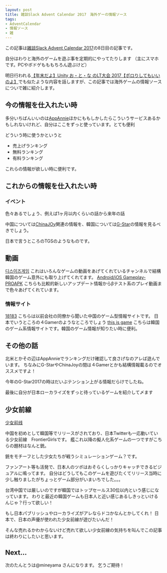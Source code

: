 ```yaml
---
layout: post
title: 雑談Slack Advent Calendar 2017　海外ゲーの情報ソース
tags:
- AdventCalendar
- 情報ソース
- 雑
---
```



この記事は[雑談Slack Advent Calendar 2017](https://adventar.org/calendars/2674#list-2017-12-06)の8日目の記事です。

自分はわりと海外のゲームを遊ぶ事を定期的にやってたりします
（主にスマホです。PCやボドゲもももちろん遊ぶけど）

明日行われる[【年末だよ】Unity お・と・な のLT大会 2017【ポロりしてもいいのよ】](https://peatix.com/event/323261/)でも似たような内容を話しますが、この記事では海外ゲームの情報ソースについで雑に紹介します。

## 今の情報を仕入れたい時

多分いちばんいいのは[AppAnnie](https://www.appannie.com/jp/)ほかにももしかしたらこういうサービスあるかもしれないけれど、自分はここをずっと使っています。とても便利

どういう時に使うかというと
* 売上げランキング
* 無料ランキング
* 有料ランキング

これらの情報が欲しい時に便利です。

## これからの情報を仕入れたい時

### イベント

色々あるでしょう、例えば1ヶ月以内くらいの話から来年の話

中国については[ChinaJOy](http://2017-en.chinajoy.net/)関連の情報を、韓国については[G-Star](http://www.gstar.or.kr/eng/)の情報を見るべきでしょう。

日本で言うところのTGSのようなものです。

## 動画

[디스이즈게임](https://www.youtube.com/user/thisisgame2010/videos)
これはいろんなゲームの動画をあげてくれているチャンネルで結構韓国のゲーム意外にも取り上げてくれてます。
[Android/iOS Gameplay-PROAPK](https://www.youtube.com/user/proapk)
こちらも比較的新しいアップデート情報からβテスト系のプレイ動画まで色々あげてくれています。

### 情報サイト

[18183](http://www.18183.com/)
こちらは以前会社の同僚から聞いた中国のゲーム型情報サイトです。
日本でいうところの４Gamerのようなところでしょう
[this is game](http://www.thisisgame.com/)
こちらは韓国のゲーム系情報サイトです。韓国のゲーム情報が知りたい時に便利。


## その他の話

北米とかその辺はAppAnnieでランキングだけ確認して良さげなのアレば遊んでいます。
ちなみにG-StarやChinaJoyの間は４Gamerとかも結構情報載るのでオススメですよ！

今年のG-Star2017の時はだいぶテンション上がる情報だらけでしたね。

最後に自分が日本ローカライズをずっと待っているゲームを紹介して〆ます

## 少女前線

[少女前线](http://gf.ppgame.com/web/pc/index.html)

中国を初めとして韓国等でリリースがされており、日本Twitterも一応動いている少女前線　FrontierGirlsです。
艦これ以降の擬人化系ゲームの一つですがこちらの題材はなんと銃。

銃をモチーフとした少女たちが戦うシミュレーションゲーム？です。

ファンアート等も活発で、日本人のツボはおそらくしっかりキャッチできるビジュアルに鳴ってます。
自分はどうしてもこのゲームを遊びたくてリリース当時に少し触りましたがちょっとゲーム部分がいまいちでした。。。

台湾中国では厳しいのですが韓国ではトップセールス30位以内という感じになっています。
わりと最近の韓国ゲームも日本人と近い感じあるしきっといけるんじゃ？行って欲しい！

もし日本パブリッシュやローカライズがアレならドコかなんとかしてくれ！
日本で、日本の声優が使われた少女前線が遊びたいんだ！

そんな売れるかわからないけど売れて欲しい少女前線の気持ちを叫んでこの記事は終わりにしたいと思います。

## Next...

次のたんとうは@mineyama さんになります。
乞うご期待！





